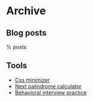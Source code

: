 # Archive

## Blog posts

% posts

## Tools

- [Css minimizer](/misc/web/minimize-css.html)
- [Next palindrome calculator](/misc/web/palindrome-calculator.html)
- [Behavioral interview practice](https://behavioral-interview-practice.dutl.uk/)